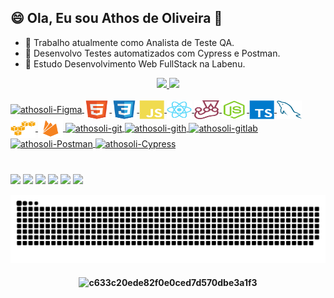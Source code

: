 ## 😄 Ola, Eu sou Athos de Oliveira 👋
- 🔭 Trabalho atualmente como Analista de Teste QA.
- 🔭 Desenvolvo Testes automatizados com Cypress e Postman.
- 🌱 Estudo Desenvolvimento Web FullStack na Labenu.

<!--
**athosoli/athosoli** is a ✨ _special_ ✨ repository because its `README.md` (this file) appears on your GitHub profile.

Here are some ideas to get you started:

- 🔭 I’m currently working on ...
- 🌱 I’m currently learning ...
- 👯 I’m looking to collaborate on ...
- 🤔 I’m looking for help with ...
- 💬 Ask me about ...
- 📫 How to reach me: ...
- 😄 Pronouns: ...
- ⚡ Fun fact: ...
-->

<div align="center">
  <a href="https://github.com/athosoli">
  <img height="180em" src="https://github-readme-stats.vercel.app/api?username=athosoli&show_icons=true&theme=tokyonight&include_all_commits=true&count_private=true"/>
  <img height="180em" src="https://github-readme-stats.vercel.app/api/top-langs/?username=athosoli&layout=compact&langs_count=7&theme=tokyonight"/>
</div>
<div style="display: inline_block"><br>
  <img align="center" alt="athosoli-Figma" height="30" width="40" src="https://cdn.jsdelivr.net/gh/devicons/devicon/icons/figma/figma-original.svg" />
  <img align="center" alt="athosoli-HTML" height="30" width="40" src="https://raw.githubusercontent.com/devicons/devicon/master/icons/html5/html5-original.svg">
  <img align="center" alt="athosoli-CSS" height="30" width="40" src="https://raw.githubusercontent.com/devicons/devicon/master/icons/css3/css3-original.svg">
  <img align="center" alt="athosoli-Js" height="30" width="40" src="https://raw.githubusercontent.com/devicons/devicon/master/icons/javascript/javascript-plain.svg">
  <img align="center" alt="athosoli-React" height="30" width="40" src="https://raw.githubusercontent.com/devicons/devicon/master/icons/react/react-original.svg">
  <img align="center" alt="athosoli-Jest" height="30" width="40" src="https://raw.githubusercontent.com/devicons/devicon/master/icons/jest/jest-plain.svg">
  <img align="center" alt="athosoli-Node" height="30" width="40" src="https://raw.githubusercontent.com/devicons/devicon/master/icons/nodejs/nodejs-plain.svg">
  <img align="center" alt="athosoli-ts" height="30" width="40" src="https://raw.githubusercontent.com/devicons/devicon/master/icons/typescript/typescript-plain.svg">
  <img align="center" alt="athosoli-mysql" height="30" width="40" src="https://raw.githubusercontent.com/devicons/devicon/master/icons/mysql/mysql-plain.svg">
  <img align="center" alt="athosoli-aws" height="30" width="40" src="https://raw.githubusercontent.com/devicons/devicon/master/icons/amazonwebservices/amazonwebservices-original.svg">
  <img align="center" alt="athosoli-fb" height="30" width="40" src="https://raw.githubusercontent.com/devicons/devicon/master/icons/firebase/firebase-plain.svg">  
  <img align="center" alt="athosoli-git" height="30" width="40" src="https://cdn.jsdelivr.net/gh/devicons/devicon/icons/git/git-original.svg" />
 <img align="center" alt="athosoli-gith" height="30" width="40" src="https://cdn.jsdelivr.net/gh/devicons/devicon/icons/github/github-original.svg" />
    <img align="center" alt="athosoli-gitlab" height="30" width="40" src="https://cdn.jsdelivr.net/gh/devicons/devicon/icons/gitlab/gitlab-original.svg" />
  <img align="center" alt="athosoli-Postman" src="https://img.shields.io/badge/Postman-FF6C37?style=for-the-badge&logo=Postman&logoColor=white">
  <img align="center" alt="athosoli-Cypress" src="https://img.shields.io/badge/Cypress-17202C?style=for-the-badge&logo=cypress&logoColor=white">
  
  
  
  
 <!-- <img align="right" alt="Rafa-pic" height="150" style="border-radius:50px;" src="https://media.discordapp.net/attachments/639956127056134178/890373478988013628/Publicacoes_Instagram_1_1.png?width=676&height=676"> -->
</div>
  
  #

<div> 
 <a href="https://www.linkedin.com/in/athos-de-oliveira-867431165/" target="_blank"><img src="https://img.shields.io/badge/-LinkedIn-%230077B5?style=for-the-badge&logo=linkedin&logoColor=white" target="_blank"></a> 
  <a href="https://www.instagram.com/athosoli/" target="_blank"><img src="https://img.shields.io/badge/-Instagram-%23E4405F?style=for-the-badge&logo=instagram&logoColor=white" target="_blank"></a>
    <a href="https://www.facebook.com/athosgv" target="_blank"><img src="https://img.shields.io/badge/Facebook-1877F2?style=for-the-badge&logo=facebook&logoColor=white" target="_blank"></a>
   <a href="https://api.whatsapp.com/send?phone=5573999035376" target="_blank"><img src="https://img.shields.io/badge/WhatsApp-25D366?style=for-the-badge&logo=whatsapp&logoColor=white" target="_blank"></a>
 <a href="https://t.me/athosoli" target="_blank"><img src="https://img.shields.io/badge/Telegram-2CA5E0?style=for-the-badge&logo=telegram&logoColor=white" target="_blank"></a>
  <a href = "mailto:athos.udk@gmail.com"><img src="https://img.shields.io/badge/Gmail-D14836?style=for-the-badge&logo=gmail&logoColor=white" target="_blank"></a>

 
  ![Snake animation](https://github.com/athosoli/athosoli/blob/output/github-contribution-grid-snake.svg)
 
<h4 align="center">
 
![c633c20ede82f0e0ced7d570dbe3a1f3](https://user-images.githubusercontent.com/70382532/138322189-2db8df52-9dcb-40a0-88a8-c365466bd33d.gif)

</div>
